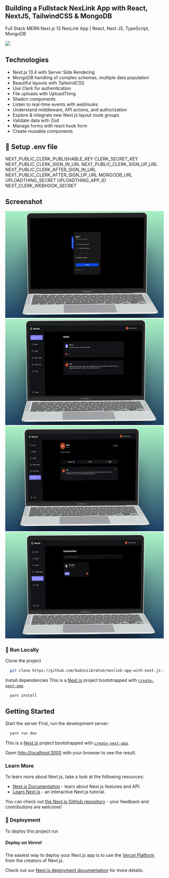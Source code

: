 ## Building a Fullstack NexLink App with React, NextJS, TailwindCSS & MongoDB

Full Stack MERN Next.js 13 NexLink App | React, Next JS, TypeScript, MongoDB

<!-- Badges -->
<a href="https://nexlink.vercel.app/" target="_blank">![](https://img.shields.io/website-up-down-green-red/http/monip.org.svg)</a>

## Technologies
- Next.js 13.4 with Server Side Rendering
- MongoDB handling of complex schemas, multiple data population
- Beautiful layouts with TailwindCSS
- Use Clerk for authentication
- File uploads with UploadThing
- Shadcn components
- Listen to real-time events with webhooks
- Understand middleware, API actions, and authorization
- Explore & integrate new Next.js layout route groups
- Validate data with Zod
- Manage forms with react hook form
- Create reusable components
  
## 🔐 Setup .env file
NEXT_PUBLIC_CLERK_PUBLISHABLE_KEY
CLERK_SECRET_KEY
NEXT_PUBLIC_CLERK_SIGN_IN_URL
NEXT_PUBLIC_CLERK_SIGN_UP_URL
NEXT_PUBLIC_CLERK_AFTER_SIGN_IN_URL
NEXT_PUBLIC_CLERK_AFTER_SIGN_UP_URL
MONGODB_URL
UPLOADTHING_SECRET
UPLOADTHING_APP_ID
NEXT_CLERK_WEBHOOK_SECRET

## Screenshot
![alt text](1.png)
![alt text](2.png)
![alt text](3.png)
![alt text](4.png)

### :running: Run Locally

Clone the project

```bash
  git clone https://github.com/badiniibrahim/nexlink-app-with-next.js-13.git
```

Install dependencies
This is a [Next.js](https://nextjs.org/) project bootstrapped with [`create-next-app`](https://github.com/vercel/next.js/tree/canary/packages/create-next-app).

```bash
  yarn install
```

## Getting Started

Start the server
First, run the development server:

```bash
  yarn run dev
```

This is a [Next.js](https://nextjs.org/) project bootstrapped with [`create-next-app`](https://github.com/vercel/next.js/tree/canary/packages/create-next-app).

Open [http://localhost:3000](http://localhost:3000) with your browser to see the result.


### Learn More

To learn more about Next.js, take a look at the following resources:

- [Next.js Documentation](https://nextjs.org/docs) - learn about Next.js features and API.
- [Learn Next.js](https://nextjs.org/learn) - an interactive Next.js tutorial.

You can check out [the Next.js GitHub repository](https://github.com/vercel/next.js/) - your feedback and contributions are welcome!

<!-- Deployment -->

### :triangular_flag_on_post: Deployment

To deploy this project run

##### Deploy on Vercel

The easiest way to deploy your Next.js app is to use the [Vercel Platform](https://vercel.com/new?utm_medium=default-template&filter=next.js&utm_source=create-next-app&utm_campaign=create-next-app-readme) from the creators of Next.js.

Check out our [Next.js deployment documentation](https://nextjs.org/docs/deployment) for more details.


